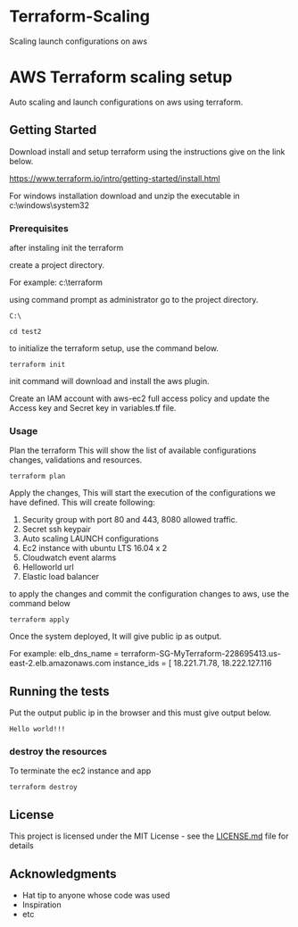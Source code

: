 # Terraform-Scaling
Scaling launch configurations on aws


# AWS Terraform scaling setup

Auto scaling and launch configurations on aws using terraform.

## Getting Started
Download install and setup terraform using the instructions give on the link below.

https://www.terraform.io/intro/getting-started/install.html

For windows installation download and unzip the executable in c:\windows\system32

### Prerequisites

after instaling init the terraform

create a project directory.

For example:
c:\terraform


using command prompt as administrator go to the project directory.

```
C:\
```

```
cd test2
```
to initialize the terraform setup, use the command below.

```
terraform init
```

init command will download and install the aws plugin.

Create an IAM account with aws-ec2 full access policy and update the Access key and Secret key in variables.tf file.

### Usage

Plan the terraform This will show the list of available configurations changes, validations and resources.

```
terraform plan
```

Apply the changes, This will start the execution of the configurations we have defined.
This will create following:
1. Security group with port 80 and 443, 8080 allowed traffic.
2. Secret ssh keypair
3. Auto scaling LAUNCH configurations 
4. Ec2 instance with ubuntu LTS 16.04 x 2
5. Cloudwatch event alarms
6. Helloworld url 
7. Elastic load balancer

to apply the changes and commit the configuration changes to aws, use the command below


```
terraform apply
```

Once the system deployed, It will give public ip as output.

For example:
elb_dns_name = terraform-SG-MyTerraform-228695413.us-east-2.elb.amazonaws.com
instance_ids = [
    18.221.71.78,
    18.222.127.116

## Running the tests

Put the output public ip in the browser and this must give output below.

```
Hello world!!!
```

### destroy the resources

To terminate the ec2 instance and app

```
terraform destroy
```


## License

This project is licensed under the MIT License - see the [LICENSE.md](LICENSE.md) file for details

## Acknowledgments

* Hat tip to anyone whose code was used
* Inspiration
* etc

